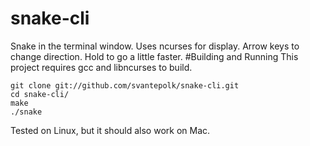 # snake-cli
Snake in the terminal window. Uses ncurses for display.
Arrow keys to change direction. Hold to go a little faster.
#Building and Running
This project requires gcc and libncurses to build.
```
git clone git://github.com/svantepolk/snake-cli.git
cd snake-cli/
make
./snake
```

Tested on Linux, but it should also work on Mac.
